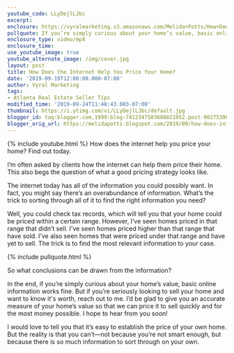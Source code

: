 ```yaml
---
youtube_code: LLyDejlLJbc
excerpt:
enclosure: https://vyralmarketing.s3.amazonaws.com/Melida+Potts/How+Does+the+Internet+Help+You+Price+Your+Home_.mp4
pullquote: If you’re simply curious about your home’s value, basic online information works fine.
enclosure_type: video/mp4
enclosure_time:
use_youtube_image: true
youtube_alternate_image: /img/cover.jpg
layout: post
title: How Does the Internet Help You Price Your Home?
date: '2019-09-19T12:00:00.000-07:00'
author: Vyral Marketing
tags:
- Atlanta Real Estate Seller Tips
modified_time: '2019-09-24T11:48:43.003-07:00'
thumbnail: https://i.ytimg.com/vi/LLyDejlLJbc/default.jpg
blogger_id: tag:blogger.com,1999:blog-7412347503688821952.post-9027539828610945307
blogger_orig_url: https://melidapotts.blogspot.com/2019/09/how-does-internet-help-you-price-your.html
---
```

{% include youtube.html %}
How does the internet help you price your home? Find out today.

I’m often asked by clients how the internet can help them price their home. This also begs the question of what a good pricing strategy looks like.

The internet today has all of the information you could possibly want. In fact, you might say there’s an overabundance of information. What’s the trick to sorting through all of it to find the right information you need?

Well, you could check tax records, which will tell you that your home could be priced within a certain range. However, I’ve seen homes priced in that range that didn’t sell. I’ve seen homes priced higher than that range that have sold. I’ve also seen homes that were priced under that range and have yet to sell. The trick is to find the most relevant information to your case.

{% include pullquote.html %}

So what conclusions can be drawn from the information?

In the end, if you’re simply curious about your home’s value, basic online information works fine. But if you’re seriously looking to sell your home and want to know it's worth, reach out to me. I’d be glad to give you an accurate measure of your home’s value so that we can price it to sell quickly and for the most money possible. I hope to hear from you soon!

I would love to tell you that it’s easy to establish the price of your own home. But the reality is that you can’t—not because you’re not smart enough, but because there is so much information to sort through on your own.
